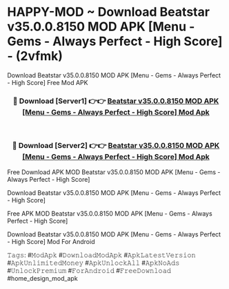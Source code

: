 # HAPPY-MOD ~ Download Beatstar v35.0.0.8150 MOD APK [Menu - Gems - Always Perfect - High Score] - (2vfmk)
Download Beatstar v35.0.0.8150 MOD APK [Menu - Gems - Always Perfect - High Score] Free Mod APK

<div align="center">
<h3>🔴 Download [Server1] 👉👉 <a href="https://apk-comot.site?title=Beatstar_v35.0.0.8150_MOD_APK_[Menu_-_Gems_-_Always_Perfect_-_High_Score]">Beatstar v35.0.0.8150 MOD APK [Menu - Gems - Always Perfect - High Score] Mod Apk</a></h3><br>

<h3>🔴 Download [Server2] 👉👉 <a href="https://apk-comot.site?title=Beatstar_v35.0.0.8150_MOD_APK_[Menu_-_Gems_-_Always_Perfect_-_High_Score]">Beatstar v35.0.0.8150 MOD APK [Menu - Gems - Always Perfect - High Score] Mod Apk</a></h3>
</div>


Free Download APK MOD Beatstar v35.0.0.8150 MOD APK [Menu - Gems - Always Perfect - High Score]

Download Beatstar v35.0.0.8150 MOD APK [Menu - Gems - Always Perfect - High Score] 

Free APK MOD Beatstar v35.0.0.8150 MOD APK [Menu - Gems - Always Perfect - High Score] 

Download Beatstar v35.0.0.8150 MOD APK [Menu - Gems - Always Perfect - High Score] Mod For Android

𝚃𝚊𝚐𝚜: #𝙼𝚘𝚍𝙰𝚙𝚔 #𝙳𝚘𝚠𝚗𝚕𝚘𝚊𝚍𝙼𝚘𝚍𝙰𝚙𝚔 #𝙰𝚙𝚔𝙻𝚊𝚝𝚎𝚜𝚝𝚅𝚎𝚛𝚜𝚒𝚘𝚗 #𝙰𝚙𝚔𝚄𝚗𝚕𝚒𝚖𝚒𝚝𝚎𝚍𝙼𝚘𝚗𝚎𝚢 #𝙰𝚙𝚔𝚄𝚗𝚕𝚘𝚌𝚔𝙰𝚕𝚕 #𝙰𝚙𝚔𝙽𝚘𝙰𝚍𝚜 #𝚄𝚗𝚕𝚘𝚌𝚔𝙿𝚛𝚎𝚖𝚒𝚞𝚖 #𝙵𝚘𝚛𝙰𝚗𝚍𝚛𝚘𝚒𝚍 #𝙵𝚛𝚎𝚎𝙳𝚘𝚠𝚗𝚕𝚘𝚊𝚍 #home_design_mod_apk